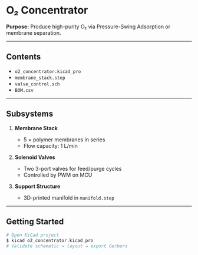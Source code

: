 # O₂ Concentrator

**Purpose:** Produce high-purity O₂ via Pressure-Swing Adsorption or membrane separation.

---

## Contents

- `o2_concentrator.kicad_pro`  
- `membrane_stack.step`  
- `valve_control.sch`  
- `BOM.csv`  

---

## Subsystems

1. **Membrane Stack**  
   - 5 × polymer membranes in series  
   - Flow capacity: 1 L/min  

2. **Solenoid Valves**  
   - Two 3-port valves for feed/purge cycles  
   - Controlled by PWM on MCU  

3. **Support Structure**  
   - 3D-printed manifold in `manifold.step`  

---

## Getting Started

```bash
# Open KiCad project
$ kicad o2_concentrator.kicad_pro
# Validate schematic → layout → export Gerbers
